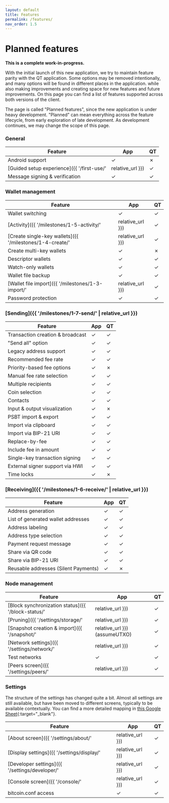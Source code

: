 ```yaml
---
layout: default
title: Features
permalink: /features/
nav_order: 1.5
---
```


# Planned features

**This is a complete work-in-progress.**

With the initial launch of this new application, we try to maintain feature parity with the QT application. Some options may be removed intentionally, and many options will be found in different places in the application. while also making improvements and creating space for new features and future improvements. On this page you can find a list of features supported across both versions of the client.

The page is called "Planned features", since the new application is under heavy development. "Planned" can mean everything across the feature lifecycle, from early exploration of late development. As development continues, we may change the scope of this page.

### General

| Feature                                                    | App     | QT      |
| ---------------------------------------------------------- | ------- | ------- |
| Android support                                            | ✓       | ✗       |
| [Guided setup experience]({{ '/first-use/' | relative_url }}) | ✓       | ✗       |
| Message signing & verification                             | ✓       | ✓       |

### Wallet management

| Feature                                                    | App     | QT      |
| ---------------------------------------------------------- | ------- | ------- |
| Wallet switching                                           | ✓       | ✓       |
| [Activity]({{ '/milestones/1-5-activity/' | relative_url }}) | ✓       | ✓       |
| [Create single-key wallets]({{ '/milestones/1-4-create/' | relative_url }}) | ✓       | ✓       |
| Create multi-key wallets                                   | ✓       | ✗       |
| Descriptor wallets                                         | ✓       | ✓       |
| Watch-only wallets                                         | ✓       | ✓       |
| Wallet file backup                                         | ✓       | ✓       |
| [Wallet file import]({{ '/milestones/1-3-import/' | relative_url }})  | ✓       | ✓       |
| Password protection                                        | ✓       | ✓       |

### [Sending]({{ '/milestones/1-7-send/' | relative_url }})

| Feature                                                    | App     | QT      |
| ---------------------------------------------------------- | ------- | ------- |
| Transaction creation & broadcast                           | ✓       | ✓       |
| "Send all" option                                          | ✓       | ✓       |
| Legacy address support                                     | ✓       | ✓       |
| Recommended fee rate                                       | ✓       | ✓       |
| Priority-based fee options                                 | ✓       | ✗       |
| Manual fee rate selection                                  | ✓       | ✓       |
| Multiple recipients                                        | ✓       | ✓       |
| Coin selection                                             | ✓       | ✓       |
| Contacts                                                   | ✓       | ✓       |
| Input & output visualization                               | ✓       | ✗       |
| PSBT import & export                                       | ✓       | ✓       |
| Import via clipboard                                       | ✓       | ✓       |
| Import via BIP-21 URI                                      | ✓       | ✓       |
| Replace-by-fee                                             | ✓       | ✓       |
| Include fee in amount                                      | ✓       | ✓       |
| Single-key transaction signing                             | ✓       | ✓       |
| External signer support via HWI                            | ✓       | ✓       |
| Time locks                                                 | ✓       | ✗       |

### [Receiving]({{ '/milestones/1-6-receive/' | relative_url }})

| Feature                                                    | App     | QT      |
| ---------------------------------------------------------- | ------- | ------- |
| Address generation                                         | ✓       | ✓       |
| List of generated wallet addresses                         | ✓       | ✓       |
| Address labeling                                           | ✓       | ✓       |
| Address type selection                                     | ✓       | ✓       |
| Payment request message                                    | ✓       | ✓       |
| Share via QR code                                          | ✓       | ✓       |
| Share via BIP-21 URI                                       | ✓       | ✓       |
| Reusable addresses (Silent Payments)                       | ✓       | ✗       |

### Node management

| Feature                                                                         | App     | QT      |
| ------------------------------------------------------------------------------- | ------- | ------- |
| [Block synchronization status]({{ '/block-status/' | relative_url }})            | ✓       | ✓       |
| [Pruning]({{ '/settings/storage/' | relative_url }})                            | ✓       | ✓       |
| [Snapshot creation & import]({{ '/snapshot/' | relative_url }}) (assumeUTXO)    | ✓       | ✗       |
| [Network settings]({{ '/settings/network/' | relative_url }})                   | ✓       | ✓       |
| Test networks                                                                   | ✓       | ✓       |
| [Peers screen]({{ '/settings/peers/' | relative_url }})                         | ✓       | ✓       |

### Settings

The structure of the settings has changed quite a bit. Almost all settings are still available, but have been moved to different screens, typically to be available contextually. You can find a more detailed mapping in [this Google Sheet](https://docs.google.com/spreadsheets/d/1JyJDZBR-jyfXJgriTNiybVA1X4r0aK0Pc3D1LfVv_MA/edit?usp=sharing){:target="_blank"}.

| Feature                                                              | App     | QT      |
| -------------------------------------------------------------------- | ------- | ------- |
| [About screen]({{ '/settings/about/' | relative_url }})              | ✓       | ✓       |
| [Display settings]({{ '/settings/display/' | relative_url }})        | ✓       | ✓       |
| [Developer settings]({{ '/settings/developer/' | relative_url }})    | ✓       | ✗       |
| [Console screen]({{ '/console/' | relative_url }})                   | ✓       | ✓       |
| bitcoin.conf access                                                  | ✓       | ✓       |
